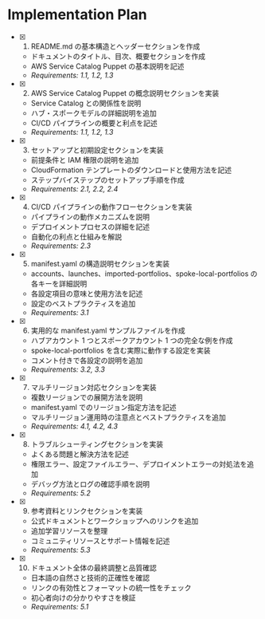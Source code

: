 # Implementation Plan

- [x] 1. README.md の基本構造とヘッダーセクションを作成

  - ドキュメントのタイトル、目次、概要セクションを作成
  - AWS Service Catalog Puppet の基本説明を記述
  - _Requirements: 1.1, 1.2, 1.3_

- [x] 2. AWS Service Catalog Puppet の概念説明セクションを実装

  - Service Catalog との関係性を説明
  - ハブ・スポークモデルの詳細説明を追加
  - CI/CD パイプラインの概要と利点を記述
  - _Requirements: 1.1, 1.2, 1.3_

- [x] 3. セットアップと初期設定セクションを実装

  - 前提条件と IAM 権限の説明を追加
  - CloudFormation テンプレートのダウンロードと使用方法を記述
  - ステップバイステップのセットアップ手順を作成
  - _Requirements: 2.1, 2.2, 2.4_

- [x] 4. CI/CD パイプラインの動作フローセクションを実装

  - パイプラインの動作メカニズムを説明
  - デプロイメントプロセスの詳細を記述
  - 自動化の利点と仕組みを解説
  - _Requirements: 2.3_

- [x] 5. manifest.yaml の構造説明セクションを実装

  - accounts、launches、imported-portfolios、spoke-local-portfolios の各キーを詳細説明
  - 各設定項目の意味と使用方法を記述
  - 設定のベストプラクティスを追加
  - _Requirements: 3.1_

- [x] 6. 実用的な manifest.yaml サンプルファイルを作成

  - ハブアカウント 1 つとスポークアカウント 1 つの完全な例を作成
  - spoke-local-portfolios を含む実際に動作する設定を実装
  - コメント付きで各設定の説明を追加
  - _Requirements: 3.2, 3.3_

- [x] 7. マルチリージョン対応セクションを実装

  - 複数リージョンでの展開方法を説明
  - manifest.yaml でのリージョン指定方法を記述
  - マルチリージョン運用時の注意点とベストプラクティスを追加
  - _Requirements: 4.1, 4.2, 4.3_

- [x] 8. トラブルシューティングセクションを実装

  - よくある問題と解決方法を記述
  - 権限エラー、設定ファイルエラー、デプロイメントエラーの対処法を追加
  - デバッグ方法とログの確認手順を説明
  - _Requirements: 5.2_

- [x] 9. 参考資料とリンクセクションを実装

  - 公式ドキュメントとワークショップへのリンクを追加
  - 追加学習リソースを整理
  - コミュニティリソースとサポート情報を記述
  - _Requirements: 5.3_

- [x] 10. ドキュメント全体の最終調整と品質確認
  - 日本語の自然さと技術的正確性を確認
  - リンクの有効性とフォーマットの統一性をチェック
  - 初心者向けの分かりやすさを検証
  - _Requirements: 5.1_
